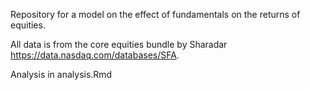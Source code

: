 Repository for a model on the effect of fundamentals on the returns of equities.

All data is from the core equities bundle by Sharadar https://data.nasdaq.com/databases/SFA.

Analysis in analysis.Rmd